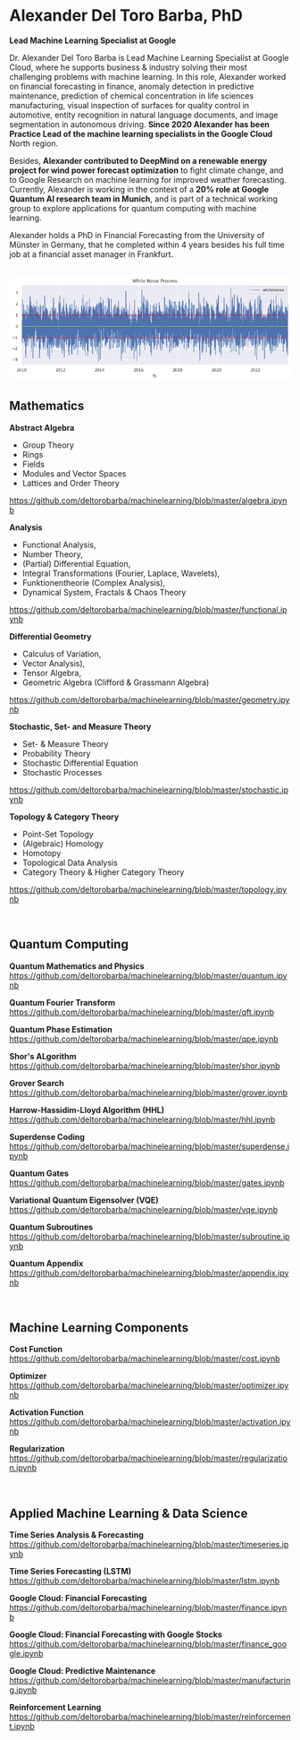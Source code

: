 # Alexander Del Toro Barba, PhD

**Lead Machine Learning Specialist at Google**

Dr. Alexander Del Toro Barba is Lead Machine Learning Specialist at Google Cloud, where he supports business & industry solving their most challenging problems with machine learning.
In this role, Alexander worked on financial forecasting in finance, anomaly detection in predictive maintenance, prediction of chemical concentration in life sciences manufacturing, visual inspection of surfaces for quality control in automotive, entity recognition in natural language documents, and image segmentation in autonomous driving. **Since 2020 Alexander has been Practice Lead of the machine learning specialists in the Google Cloud** North region.

Besides, **Alexander contributed to DeepMind on a renewable energy project for wind power forecast optimization** to fight climate change, and to Google Research on machine learning for improved weather forecasting. Currently, Alexander is working in the context of a **20% role at Google Quantum AI research team in Munich**, and is part of a technical working group to explore applications for quantum computing with machine learning.

Alexander holds a PhD in Financial Forecasting from the University of Münster in Germany, that he completed within 4 years besides his full time job at a financial asset manager in Frankfurt.

<br>

<img src="https://raw.githubusercontent.com/deltorobarba/repo/master/whitenoise.png" alt="white noise">

<br>

## Mathematics

<b>Abstract Algebra</b>
 * Group Theory 
 * Rings
 * Fields
 * Modules and Vector Spaces
 * Lattices and Order Theory

https://github.com/deltorobarba/machinelearning/blob/master/algebra.ipynb

<b>Analysis</b>
 * Functional Analysis, 
 * Number Theory, 
 * (Partial) Differential Equation, 
 * Integral Transformations (Fourier, Laplace, Wavelets), 
 * Funktionentheorie (Complex Analysis), 
 * Dynamical System, Fractals & Chaos Theory<br>

https://github.com/deltorobarba/machinelearning/blob/master/functional.ipynb

<b>Differential Geometry</b>
 * Calculus of Variation, 
 * Vector Analysis), 
 * Tensor Algebra, 
 * Geometric Algebra (Clifford & Grassmann Algebra)<br>
 
https://github.com/deltorobarba/machinelearning/blob/master/geometry.ipynb

<b>Stochastic, Set- and Measure Theory</b>
 * Set- & Measure Theory
 * Probability Theory
 * Stochastic Differential Equation
 * Stochastic Processes

https://github.com/deltorobarba/machinelearning/blob/master/stochastic.ipynb

<b>Topology & Category Theory</b>
 * Point-Set Topology
 * (Algebraic) Homology
 * Homotopy
 * Topological Data Analysis
 * Category Theory & Higher Category Theory

https://github.com/deltorobarba/machinelearning/blob/master/topology.ipynb

<br>


## Quantum Computing

<b>Quantum Mathematics and Physics</b>
https://github.com/deltorobarba/machinelearning/blob/master/quantum.ipynb

<b>Quantum Fourier Transform</b>
https://github.com/deltorobarba/machinelearning/blob/master/qft.ipynb

<b>Quantum Phase Estimation</b>
https://github.com/deltorobarba/machinelearning/blob/master/qpe.ipynb

<b>Shor's ALgorithm</b>
https://github.com/deltorobarba/machinelearning/blob/master/shor.ipynb

<b>Grover Search</b>
https://github.com/deltorobarba/machinelearning/blob/master/grover.ipynb

<b>Harrow-Hassidim-Lloyd Algorithm (HHL)</b>
https://github.com/deltorobarba/machinelearning/blob/master/hhl.ipynb

<b>Superdense Coding</b>
https://github.com/deltorobarba/machinelearning/blob/master/superdense.ipynb

<b>Quantum Gates</b>
https://github.com/deltorobarba/machinelearning/blob/master/gates.ipynb

<b>Variational Quantum Eigensolver (VQE)</b><br>
https://github.com/deltorobarba/machinelearning/blob/master/vqe.ipynb

<b>Quantum Subroutines</b>
https://github.com/deltorobarba/machinelearning/blob/master/subroutine.ipynb

<b>Quantum Appendix</b><br>
https://github.com/deltorobarba/machinelearning/blob/master/appendix.ipynb

<br>


## Machine Learning Components

<b>Cost Function</b><br>
https://github.com/deltorobarba/machinelearning/blob/master/cost.ipynb

<b>Optimizer</b><br>
https://github.com/deltorobarba/machinelearning/blob/master/optimizer.ipynb

<b>Activation Function</b><br>
https://github.com/deltorobarba/machinelearning/blob/master/activation.ipynb

<b>Regularization</b><br>
https://github.com/deltorobarba/machinelearning/blob/master/regularization.ipynb


<br>


## Applied Machine Learning & Data Science

<b>Time Series Analysis & Forecasting</b><br>
https://github.com/deltorobarba/machinelearning/blob/master/timeseries.ipynb

<b>Time Series Forecasting (LSTM)</b><br>
https://github.com/deltorobarba/machinelearning/blob/master/lstm.ipynb

<b>Google Cloud: Financial Forecasting</b><br>
https://github.com/deltorobarba/machinelearning/blob/master/finance.ipynb

<b>Google Cloud: Financial Forecasting with Google Stocks</b><br>
https://github.com/deltorobarba/machinelearning/blob/master/finance_google.ipynb

<b>Google Cloud: Predictive Maintenance</b><br>
https://github.com/deltorobarba/machinelearning/blob/master/manufacturing.ipynb

<b>Reinforcement Learning</b><br>
https://github.com/deltorobarba/machinelearning/blob/master/reinforcement.ipynb

<br>

